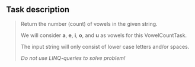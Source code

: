 ## Task description ##
>
> Return the number (count) of vowels in the given string. 
> 
> We will consider **a**, **e**, **i**, **o**, and **u**  as vowels for this VowelCountTask.
> 
> The input string will only consist of lower case letters and/or spaces.
>
> *Do not use LINQ-queries to solve problem!*

